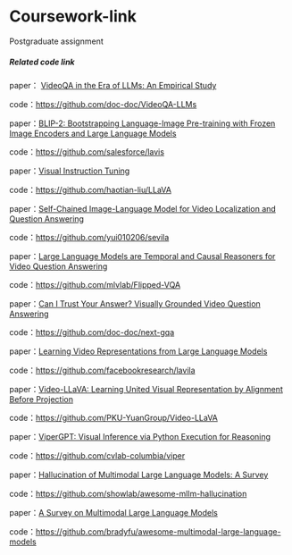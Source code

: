 # Coursework-link
Postgraduate assignment
##### Related code link

paper： [VideoQA in the Era of LLMs: An Empirical Study ](https://arxiv.org/abs/2408.04223)

code：https://github.com/doc-doc/VideoQA-LLMs

paper：[BLIP-2: Bootstrapping Language-Image Pre-training with Frozen Image Encoders and Large Language Models](https://arxiv.org/pdf/2301.12597v3.pdf)

code：https://github.com/salesforce/lavis

paper：[Visual Instruction Tuning](https://arxiv.org/pdf/2304.08485v2.pdf)

code：https://github.com/haotian-liu/LLaVA

paper：[Self-Chained Image-Language Model for Video Localization and Question Answering](https://arxiv.org/pdf/2305.06988v2.pdf)

code：https://github.com/yui010206/sevila

paper：[Large Language Models are Temporal and Causal Reasoners for Video Question Answering](https://arxiv.org/pdf/2310.15747v2.pdf)

code：https://github.com/mlvlab/Flipped-VQA

paper：[Can I Trust Your Answer? Visually Grounded Video Question Answering](https://arxiv.org/pdf/2309.01327v2.pdf)

code：https://github.com/doc-doc/next-gqa

paper：[Learning Video Representations from Large Language Models](https://arxiv.org/pdf/2212.04501v1.pdf)

code：https://github.com/facebookresearch/lavila

paper：[Video-LLaVA: Learning United Visual Representation by Alignment Before Projection](https://arxiv.org/pdf/2311.10122v3.pdf)

code：https://github.com/PKU-YuanGroup/Video-LLaVA

paper：[ViperGPT: Visual Inference via Python Execution for Reasoning](https://arxiv.org/pdf/2303.08128v1.pdf)

code：https://github.com/cvlab-columbia/viper

paper：[Hallucination of Multimodal Large Language Models: A Survey](https://arxiv.org/pdf/2404.18930v1.pdf)

code：https://github.com/showlab/awesome-mllm-hallucination

paper：[A Survey on Multimodal Large Language Models](https://arxiv.org/pdf/2306.13549v2.pdf)

code：https://github.com/bradyfu/awesome-multimodal-large-language-models


